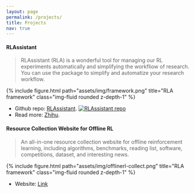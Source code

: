 ```yaml
---
layout: page
permalink: /projects/
title: Projects
nav: true
---
```

#### RLAssistant

> RLAssistant (RLA) is a wonderful tool for managing our RL experiments automatically and simplifying the workfliow of research. You can use the package to simplify and automatize your research workflow.

<div class="row justify-content-sm-center" >
    <div class="col-sm mt-3 mt-md-0">
        {% include figure.html path="assets/img/framework.png" title="RLA framework" class="img-fluid rounded z-depth-1" %}
    </div>
</div>

- Github repo: [RLAssistant](https://github.com/polixir/RLAssistant). [![RLAssistant repo](https://img.shields.io/github/stars/xionghuichen/RLAssistant?style=social)](https://github/xionghuichen/RLAssistant)
- Read more: [Zhihu](https://zhuanlan.zhihu.com/p/481889712).

#### Resource Collection Website for Offline RL

> An all-in-one resource collection website for offline reinforcement learning, including algorithms, benchmarks, reading list, software, competitions, dataset, and interesting news.

<div class="row justify-content-sm-center" >
    <div class="col-sm mt-3 mt-md-0">
        {% include figure.html path="assets/img/offlinerl-collect.png" title="RLA framework" class="img-fluid rounded z-depth-1" %}
    </div>
</div>

- Website: [Link](https://offlinerl.ai/)
